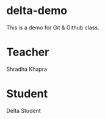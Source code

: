 # delta-demo
This is a demo for Git &amp; Github class.

# Teacher
Shradha Khapra
 # Student
 Delta Student
 